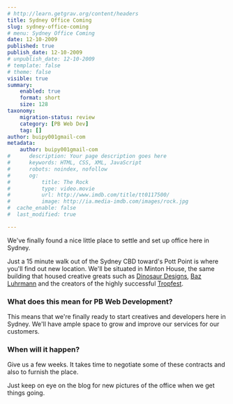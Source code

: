 ```yaml
---
# http://learn.getgrav.org/content/headers
title: Sydney Office Coming
slug: sydney-office-coming
# menu: Sydney Office Coming
date: 12-10-2009
published: true
publish_date: 12-10-2009
# unpublish_date: 12-10-2009
# template: false
# theme: false
visible: true
summary:
    enabled: true
    format: short
    size: 128
taxonomy:
    migration-status: review
    category: [PB Web Dev]
    tag: []
author: buipy001gmail-com
metadata:
    author: buipy001gmail-com
#      description: Your page description goes here
#      keywords: HTML, CSS, XML, JavaScript
#      robots: noindex, nofollow
#      og:
#          title: The Rock
#          type: video.movie
#          url: http://www.imdb.com/title/tt0117500/
#          image: http://ia.media-imdb.com/images/rock.jpg
#  cache_enable: false
#  last_modified: true

---
```


We've finally found a nice little place to settle and set up office here in Sydney.

Just a 15 minute walk out of the Sydney CBD toward's Pott Point is where you'll find out new location. We'll be situated in Minton House, the same building that housed creative greats such as [Dinosaur Designs](http://www.dinosaurdesigns.com.au/), [Baz Luhrmann](http://en.wikipedia.org/wiki/Baz_Luhrmann) and the creators of the highly successful [Tropfest](http://www.tropfest.com/).

### What does this mean for PB Web Development?

This means that we're finally ready to start creatives and developers here in Sydney. We'll have ample space to grow and improve our services for our customers.

### When will it happen?

Give us a few weeks. It takes time to negotiate some of these contracts and also to furnish the place.

Just keep on eye on the blog for new pictures of the office when we get things going.